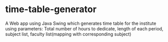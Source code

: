 # time-table-generator
A Web app using Java Swing which generates time table for the institute using parameters: Total number of hours to dedicate, length of each period, subject list, faculty list(mapping with corresponding subject)
